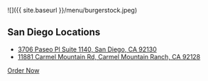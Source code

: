 ![]({{ site.baseurl }}/menu/burgerstock.jpeg)
## San Diego Locations
- [3706 Paseo Pl Suite 1140, San Diego, CA 92130](https://www.google.com/maps/place/3706+Paseo+Pl+%231140,+San+Diego,+CA+92130/@32.9515845,-117.2375039,17z/data=!3m1!4b1!4m5!3m4!1s0x80dc089c5f7a5c15:0xe5eff8463a4d0bc6!8m2!3d32.9515845!4d-117.2353099)
- [11881 Carmel Mountain Rd, Carmel Mountain Ranch, CA 92128](https://www.google.com/maps/place/11881+Carmel+Mountain+Rd,+San+Diego,+CA+92128/@32.9814592,-117.0787129,17z/data=!3m1!4b1!4m5!3m4!1s0x80dbfa01a8b5a66b:0x4866fdc32f65c73d!8m2!3d32.9814592!4d-117.0765189)

[Order Now](/menu)